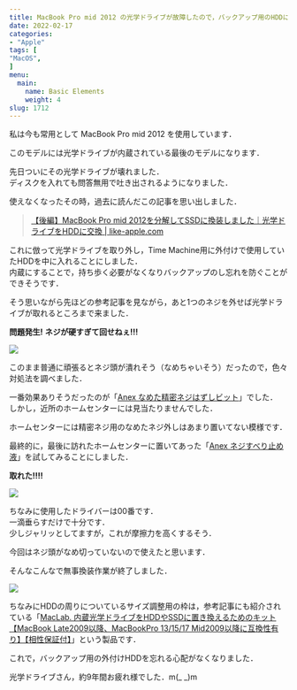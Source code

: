 ```yaml
---
title: MacBook Pro mid 2012 の光学ドライブが故障したので，バックアップ用のHDDに換装した．
date: 2022-02-17
categories:
- "Apple"
tags: [
"MacOS",
]
menu:
  main:
    name: Basic Elements
    weight: 4
slug: 1712
---
```


私は今も常用として MacBook Pro mid 2012 を使用しています．

このモデルには光学ドライブが内蔵されている最後のモデルになります．

先日ついにその光学ドライブが壊れました．  
ディスクを入れても問答無用で吐き出されるようになりました．

使えなくなったその時，過去に読んだこの記事を思い出しました．

> [【後編】MacBook Pro mid 2012を分解してSSDに換装しました｜光学ドライブをHDDに交換 | like-apple.com](https://like-apple.com/macbookpro2012-ssd-2/ "【後編】MacBook Pro mid 2012を分解してSSDに換装しました｜光学ドライブをHDDに交換 | like-apple.com")

これに倣って光学ドライブを取り外し，Time Machine用に外付けで使用していたHDDを中に入れることにしました．  
内蔵にすることで，持ち歩く必要がなくなりバックアップのし忘れを防ぐことができそうです．

そう思いながら先ほどの参考記事を見ながら，あと1つのネジを外せば光学ドライブが取れるところまで来ました．

**問題発生!** **ネジが硬すぎて回せねぇ!!!**

![](https://lh3.googleusercontent.com/pw/AM-JKLWu5YdyQpYmvzGAisAK9m98GKmfwvDHFq_FXSmD4iXDIN6Hx-uvUPwtkJ_bJPA6pcE2ubaNGAoLduChDjpZTuwz4oKzlgAQvdnz39nbPUb2k9Aa0RUPgD-6C7xNnHNBCZlYmam-Q7jHenzBb1uKILjz=w746-h420-no?authuser=0)

このまま普通に頑張るとネジ頭が潰れそう（なめちゃいそう）だったので，色々対処法を調べました．

一番効果ありそうだったのが「[Anex なめた精密ネジはずしビット](https://amzn.to/3LQsyIy)」でした．  
しかし，近所のホームセンターには見当たりませんでした．

ホームセンターには精密ネジ用のなめたネジ外しはあまり置いてない模様です．

最終的に，最後に訪れたホームセンターに置いてあった「[Anex ネジすべり止め液](https://amzn.to/3uT8zCU)」を試してみることにしました．

**取れた!!!!**

![](https://lh3.googleusercontent.com/pw/AM-JKLWgjRlOdzPPXyEaTxqKEYNHECfIxhLrplUo071T0PbT9ajTvn8n3sC0DO0a1TZpcepnfoc3tpFJKDHwNfJweVyJlwSRgJWAbYY5FLHqTEIw1ZfTopc2wnsT4I9npu67BYCv2R5VpwFJY5Q_FHM_RmH-=w746-h420-no?authuser=0)

ちなみに使用したドライバーは00番です．  
一滴垂らすだけで十分です．  
少しジャリッとしてますが，これが摩擦力を高くするそう．

今回はネジ頭がなめ切っていないので使えたと思います．

そんなこんなで無事換装作業が終了しました．

![](https://lh3.googleusercontent.com/pw/AM-JKLXngvYIF9uQWryRib4dq3fzoeXFNm3MshXX0fL76EjoxfELavtUZrKkTXCj9z9IpKUJbzIfhhoX2A0LDHgbiN23TC3zm_-wzkqfk5AMuBZDFh6NpTZbckCpj8HkU2xYOF00RmSTBuFtbGIhcDCmy6sY=w746-h420-no?authuser=0)

ちなみにHDDの周りについているサイズ調整用の枠は，参考記事にも紹介されている「[MacLab. 内蔵光学ドライブをHDDやSSDに置き換えるためのキット【MacBook Late2009以降、MacBookPro 13/15/17 Mid2009以降に互換性有り】【相性保証付】](https://amzn.to/3uWBS7q)」という製品です．

これで，バックアップ用の外付けHDDを忘れる心配がなくなりました．

光学ドライブさん，約9年間お疲れ様でした．m(\_ \_)m